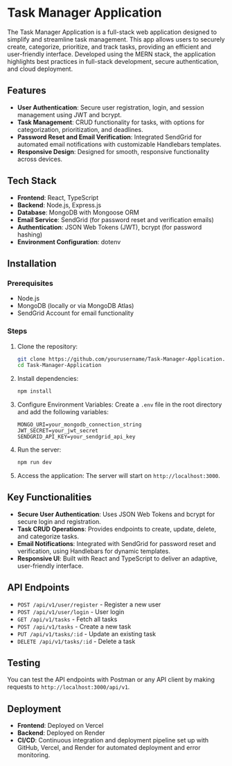 # Task Manager Application

The Task Manager Application is a full-stack web application designed to simplify and streamline task management. This app allows users to securely create, categorize, prioritize, and track tasks, providing an efficient and user-friendly interface. Developed using the MERN stack, the application highlights best practices in full-stack development, secure authentication, and cloud deployment.

## Features

- **User Authentication**: Secure user registration, login, and session management using JWT and bcrypt.
- **Task Management**: CRUD functionality for tasks, with options for categorization, prioritization, and deadlines.
- **Password Reset and Email Verification**: Integrated SendGrid for automated email notifications with customizable Handlebars templates.
- **Responsive Design**: Designed for smooth, responsive functionality across devices.

## Tech Stack

- **Frontend**: React, TypeScript
- **Backend**: Node.js, Express.js
- **Database**: MongoDB with Mongoose ORM
- **Email Service**: SendGrid (for password reset and verification emails)
- **Authentication**: JSON Web Tokens (JWT), bcrypt (for password hashing)
- **Environment Configuration**: dotenv

## Installation

### Prerequisites

- Node.js
- MongoDB (locally or via MongoDB Atlas)
- SendGrid Account for email functionality

### Steps

1. Clone the repository:

    ```bash
    git clone https://github.com/yourusername/Task-Manager-Application.git
    cd Task-Manager-Application
    ```

2. Install dependencies:

    ```bash
    npm install
    ```

3. Configure Environment Variables: Create a `.env` file in the root directory and add the following variables:

    ```plaintext
    MONGO_URI=your_mongodb_connection_string
    JWT_SECRET=your_jwt_secret
    SENDGRID_API_KEY=your_sendgrid_api_key
    ```

4. Run the server:

    ```bash
    npm run dev
    ```

5. Access the application: The server will start on `http://localhost:3000`.

## Key Functionalities

- **Secure User Authentication**: Uses JSON Web Tokens and bcrypt for secure login and registration.
- **Task CRUD Operations**: Provides endpoints to create, update, delete, and categorize tasks.
- **Email Notifications**: Integrated with SendGrid for password reset and verification, using Handlebars for dynamic templates.
- **Responsive UI**: Built with React and TypeScript to deliver an adaptive, user-friendly interface.

## API Endpoints

- `POST /api/v1/user/register` - Register a new user
- `POST /api/v1/user/login` - User login
- `GET /api/v1/tasks` - Fetch all tasks
- `POST /api/v1/tasks` - Create a new task
- `PUT /api/v1/tasks/:id` - Update an existing task
- `DELETE /api/v1/tasks/:id` - Delete a task

## Testing

You can test the API endpoints with Postman or any API client by making requests to `http://localhost:3000/api/v1`.

## Deployment

- **Frontend**: Deployed on Vercel
- **Backend**: Deployed on Render
- **CI/CD**: Continuous integration and deployment pipeline set up with GitHub, Vercel, and Render for automated deployment and error monitoring.


